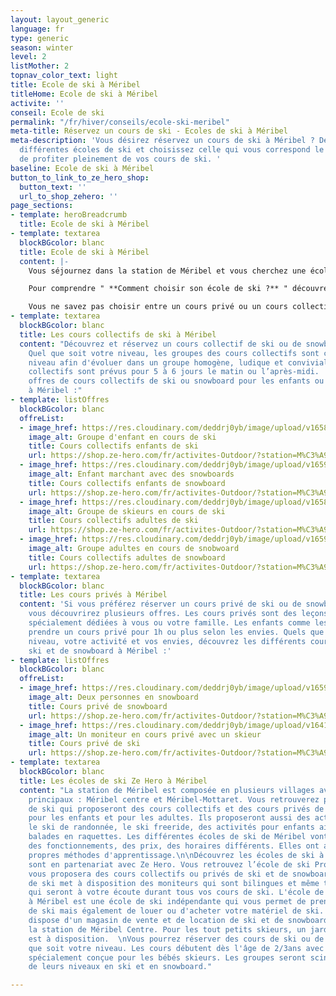 ```yaml
---
layout: layout_generic
language: fr
type: generic
season: winter
level: 2
listMother: 2
topnav_color_text: light
title: Ecole de ski à Méribel
titleHome: Ecole de ski à Méribel
activite: ''
conseil: Ecole de ski
permalink: "/fr/hiver/conseils/ecole-ski-meribel"
meta-title: Réservez un cours de ski - Ecoles de ski à Méribel
meta-description: 'Vous désirez réservez un cours de ski à Méribel ? Découvrez les
  différentes écoles de ski et choisissez celle qui vous correspond le mieux afin
  de profiter pleinement de vos cours de ski. '
baseline: Ecole de ski à Méribel
button_to_link_to_ze_hero_shop:
  button_text: ''
  url_to_shop_zehero: ''
page_sections:
- template: heroBreadcrumb
  title: Ecole de ski à Méribel
- template: textarea
  blockBGcolor: blanc
  title: Ecole de ski à Méribel
  content: |-
    Vous séjournez dans la station de Méribel et vous cherchez une école de ski à Méribel ? Vous désirez prendre des cours de ski car vous débutez ? Vous souhaitez vous perfectionner en snowboard ? Vous souhaitez que votre enfant aille dans un jardin d'enfant afin d'apprendre le ski ? Vous trouverez alors, au sein de Méribel et de Méribel-Mottaret plusieurs écoles de ski qui mettent en placent différents cours de ski et de snowboard. Réservez des cours de ski pour les enfants, pour les adolescents et pour les adultes dans la station de Méribel.

    Pour comprendre " **Comment choisir son école de ski ?** " découvrez toutes les informations et nos conseils dans en [**cliquant ici**](/fr/hiver/conseils/choisir-ecole-de-ski) !

    Vous ne savez pas choisir entre un cours privé ou un cours collectif ? Nous vous expliquons toutes les différentes de ces cours dans notre [**page conseil**](/fr/hiver/conseils/cours-prive-cours-collectif).
- template: textarea
  blockBGcolor: blanc
  title: Les cours collectifs de ski à Méribel
  content: "Découvrez et réservez un cours collectif de ski ou de snowboard à Méribel.
    Quel que soit votre niveau, les groupes des cours collectifs sont composés par
    niveau afin d'évoluer dans un groupe homogène, ludique et convivial.  \nLes cours
    collectifs sont prévus pour 5 à 6 jours le matin ou l’après-midi.  \nVoici les
    offres de cours collectifs de ski ou snowboard pour les enfants ou les adultes
    à Méribel :"
- template: listOffres
  blockBGcolor: blanc
  offreList:
  - image_href: https://res.cloudinary.com/deddrj0yb/image/upload/v1658996210/website/winter/275128300_9875680909169958_2920998395355154908_n.jpg
    image_alt: Groupe d'enfant en cours de ski
    title: Cours collectifs enfants de ski
    url: https://shop.ze-hero.com/fr/activites-Outdoor/?station=M%C3%A9ribel&calessonstype=Cours+collectif&catypegenderlistsummer=Enfant&calessonsactivitytype=Ski&start-date=
  - image_href: https://res.cloudinary.com/deddrj0yb/image/upload/v1659357505/website/winter/269889239_9441375549267165_2049531082446778310_n.jpg
    image_alt: Enfant marchant avec des snowboards
    title: Cours collectifs enfants de snowboard
    url: https://shop.ze-hero.com/fr/activites-Outdoor/?station=M%C3%A9ribel&calessonstype=Cours+collectif&catypegenderlistsummer=Enfant&calessonsactivitytype=Snowboard&start-date=
  - image_href: https://res.cloudinary.com/deddrj0yb/image/upload/v1658933182/website/winter/_S9C8402.jpg
    image_alt: Groupe de skieurs en cours de ski
    title: Cours collectifs adultes de ski
    url: https://shop.ze-hero.com/fr/activites-Outdoor/?station=M%C3%A9ribel&calessonstype=Cours+collectif&catypegenderlistsummer=Adulte&calessonsactivitytype=Ski&start-date=
  - image_href: https://res.cloudinary.com/deddrj0yb/image/upload/v1659357494/website/winter/272297635_9672235216181196_9157146173453775185_n.jpg
    image_alt: Groupe adultes en cours de snobwoard
    title: Cours collectifs adultes de snowboard
    url: https://shop.ze-hero.com/fr/activites-Outdoor/?station=M%C3%A9ribel&calessonstype=Cours+collectif&catypegenderlistsummer=Adulte&calessonsactivitytype=Snowboard&start-date=
- template: textarea
  blockBGcolor: blanc
  title: Les cours privés à Méribel
  content: 'Si vous préférez réserver un cours privé de ski ou de snowboard à Méribel,
    vous découvrirez plusieurs offres. Les cours privés sont des leçons qui seront
    spécialement dédiées à vous ou votre famille. Les enfants comme les adultes peuvent
    prendre un cours privé pour 1h ou plus selon les envies. Quels que soient votre
    niveau, votre activité et vos envies, découvrez les différents cours privés de
    ski et de snowboard à Méribel :'
- template: listOffres
  blockBGcolor: blanc
  offreList:
  - image_href: https://res.cloudinary.com/deddrj0yb/image/upload/v1659001442/website/winter/snow_adulte.jpg
    image_alt: Deux personnes en snowboard
    title: Cours privé de snowboard
    url: https://shop.ze-hero.com/fr/activites-Outdoor/?station=M%C3%A9ribel&calessonstype=Cours+priv%C3%A9&catypegenderlistsummer=all&calessonsactivitytype=Snowboard&start-date=
  - image_href: https://res.cloudinary.com/deddrj0yb/image/upload/v1641825166/website/winter/debuter-le-ski-pour-adultes-avec-prosneige-_dou0sp.jpg
    image_alt: Un moniteur en cours privé avec un skieur
    title: Cours privé de ski
    url: https://shop.ze-hero.com/fr/activites-Outdoor/?station=M%C3%A9ribel&calessonstype=Cours+priv%C3%A9&catypegenderlistsummer=all&calessonsactivitytype=Ski&start-date=
- template: textarea
  blockBGcolor: blanc
  title: Les écoles de ski Ze Hero à Méribel
  content: "La station de Méribel est composée en plusieurs villages avec 2 villages
    principaux : Méribel centre et Méribel-Mottaret. Vous retrouverez plusieurs écoles
    de ski qui proposeront des cours collectifs et des cours privés de ski et de snowboard
    pour les enfants et pour les adultes. Ils proposeront aussi des activités comme
    le ski de randonnée, le ski freeride, des activités pour enfants ainsi que des
    balades en raquettes. Les différentes écoles de ski de Méribel vont proposer chacune
    des fonctionnements, des prix, des horaires différents. Elles ont aussi leurs
    propres méthodes d'apprentissage.\n\nDécouvrez les écoles de ski à Méribel qui
    sont en partenariat avec Ze Hero. Vous retrouvez l’école de ski Prosneige. Elle
    vous proposera des cours collectifs ou privés de ski et de snowboard. Cette école
    de ski met à disposition des moniteurs qui sont bilingues et même trilingues et
    qui seront à votre écoute durant tous vos cours de ski. L'école de ski Prosneige
    à Méribel est une école de ski indépendante qui vous permet de prendre des cours
    de ski mais également de louer ou d'acheter votre matériel de ski. En effet, Prosneige
    dispose d'un magasin de vente et de location de ski et de snowboard au sein de
    la station de Méribel Centre. Pour les tout petits skieurs, un jardin d'enfants
    est à disposition.  \nVous pourrez réserver des cours de ski ou de snowboard quel
    que soit votre niveau. Les cours débutent dès l'âge de 2/3ans avec une pédagogie
    spécialement conçue pour les bébés skieurs. Les groupes seront scindés en fonction
    de leurs niveaux en ski et en snowboard."

---
```


